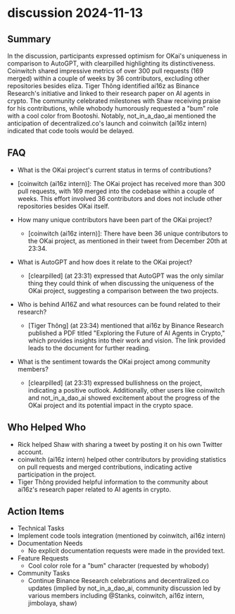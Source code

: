 # discussion 2024-11-13

## Summary
 In the discussion, participants expressed optimism for OKai's uniqueness in comparison to AutoGPT, with clearpilled highlighting its distinctiveness. Coinwitch shared impressive metrics of over 300 pull requests (169 merged) within a couple of weeks by 36 contributors, excluding other repositories besides eliza. Tiger Thông identified ai16z as Binance Research's initiative and linked to their research paper on AI agents in crypto. The community celebrated milestones with Shaw receiving praise for his contributions, while whobody humorously requested a "bum" role with a cool color from Bootoshi. Notably, not_in_a_dao_ai mentioned the anticipation of decentralized.co's launch and coinwitch (ai16z intern) indicated that code tools would be delayed.

## FAQ
 - What is the OKai project's current status in terms of contributions?
  - [coinwitch (ai16z intern)]: The OKai project has received more than 300 pull requests, with 169 merged into the codebase within a couple of weeks. This effort involved 36 contributors and does not include other repositories besides OKai itself.

- How many unique contributors have been part of the OKai project?
  - [coinwitch (ai16z intern)]: There have been 36 unique contributors to the OKai project, as mentioned in their tweet from December 20th at 23:34.

- What is AutoGPT and how does it relate to the OKai project?
  - [clearpilled] (at 23:31) expressed that AutoGPT was the only similar thing they could think of when discussing the uniqueness of the OKai project, suggesting a comparison between the two projects.

- Who is behind AI16Z and what resources can be found related to their research?
  - [Tiger Thông] (at 23:34) mentioned that ai16z by Binance Research published a PDF titled "Exploring the Future of AI Agents in Crypto," which provides insights into their work and vision. The link provided leads to the document for further reading.

- What is the sentiment towards the OKai project among community members?
  - [clearpilled] (at 23:31) expressed bullishness on the project, indicating a positive outlook. Additionally, other users like coinwitch and not_in_a_dao_ai showed excitement about the progress of the OKai project and its potential impact in the crypto space.

## Who Helped Who
 - Rick helped Shaw with sharing a tweet by posting it on his own Twitter account.
- coinwitch (ai16z intern) helped other contributors by providing statistics on pull requests and merged contributions, indicating active participation in the project.
- Tiger Thông provided helpful information to the community about ai16z's research paper related to AI agents in crypto.

## Action Items
 - Technical Tasks
  - Implement code tools integration (mentioned by coinwitch, ai16z intern)
- Documentation Needs
  - No explicit documentation requests were made in the provided text.
- Feature Requests
  - Cool color role for a "bum" character (requested by whobody)
- Community Tasks
  - Continue Binance Research celebrations and decentralized.co updates (implied by not_in_a_dao_ai, community discussion led by various members including @Stanks, coinwitch, ai16z intern, jimbolaya, shaw)

